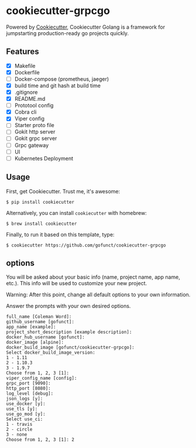 # cookiecutter-grpcgo

Powered by [Cookiecutter](https://github.com/audreyr/cookiecutter), Cookiecutter Golang is a framework for jumpstarting production-ready go projects quickly.

## Features

- [x] Makefile
- [x] Dockerfile
- [ ] Docker-compose (prometheus, jaeger)
- [x] build time and git hash at build time
- [x] .gitignore
- [x] README.md
- [ ] Prototool config
- [x] Cobra cli
- [x] Viper config
- [ ] Starter proto file
- [ ] Gokit http server
- [ ] Gokit grpc server
- [ ] Grpc gateway
- [ ] UI
- [ ] Kubernetes Deployment

## Usage

First, get Cookiecutter. Trust me, it's awesome:
```console
$ pip install cookiecutter
```

Alternatively, you can install `cookiecutter` with homebrew:
```console
$ brew install cookiecutter
```

Finally, to run it based on this template, type:
```console
$ cookiecutter https://github.com/gofunct/cookiecutter-grpcgo
```

## options
You will be asked about your basic info (name, project name, app name, etc.). This info will be used to customize your new project.

Warning: After this point, change all default options to your own information.

Answer the prompts with your own desired options.

```console
full_name [Coleman Word]: 
github_username [gofunct]: 
app_name [example]: 
project_short_description [example description]: 
docker_hub_username [gofunct]: 
docker_image [alpine]: 
docker_build_image [gofunct/cookiecutter-grpcgo]: 
Select docker_build_image_version:
1 - 1.11
2 - 1.10.3
3 - 1.9.7
Choose from 1, 2, 3 [1]: 
viper_config_name [config]: 
grpc_port [9090]: 
http_port [8080]: 
log_level [debug]: 
json_logs [y]: 
use_docker [y]: 
use_tls [y]: 
use_go_mod [y]: 
Select use_ci:
1 - travis
2 - circle
3 - none
Choose from 1, 2, 3 [1]: 2

```
